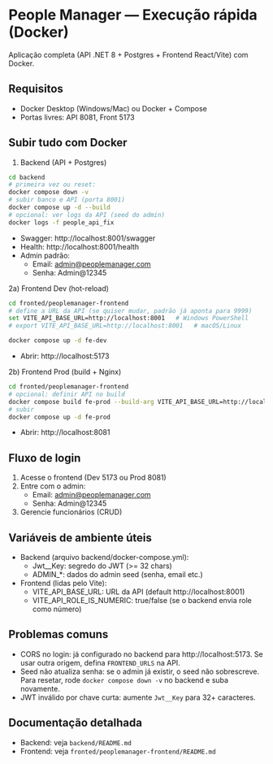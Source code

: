 # People Manager — Execução rápida (Docker)

Aplicação completa (API .NET 8 + Postgres + Frontend React/Vite) com Docker.

## Requisitos
- Docker Desktop (Windows/Mac) ou Docker + Compose
- Portas livres: API 8081, Front 5173 

## Subir tudo com Docker

1) Backend (API + Postgres)
```bash
cd backend
# primeira vez ou reset:
docker compose down -v
# subir banco e API (porta 8001)
docker compose up -d --build
# opcional: ver logs da API (seed do admin)
docker logs -f people_api_fix
```
- Swagger: http://localhost:8001/swagger
- Health: http://localhost:8001/health
- Admin padrão:
  - Email: admin@peoplemanager.com
  - Senha: Admin@12345

2a) Frontend Dev (hot-reload)
```bash
cd fronted/peoplemanager-frontend
# define a URL da API (se quiser mudar, padrão já aponta para 9999)
set VITE_API_BASE_URL=http://localhost:8001   # Windows PowerShell
# export VITE_API_BASE_URL=http://localhost:8001   # macOS/Linux

docker compose up -d fe-dev
```
- Abrir: http://localhost:5173

2b) Frontend Prod (build + Nginx)
```bash
cd fronted/peoplemanager-frontend
# opcional: definir API no build
docker compose build fe-prod --build-arg VITE_API_BASE_URL=http://localhost:8001
# subir
docker compose up -d fe-prod
```
- Abrir: http://localhost:8081

## Fluxo de login
1. Acesse o frontend (Dev 5173 ou Prod 8081)
2. Entre com o admin:
   - Email: admin@peoplemanager.com
   - Senha: Admin@12345
3. Gerencie funcionários (CRUD)

## Variáveis de ambiente úteis
- Backend (arquivo backend/docker-compose.yml):
  - Jwt__Key: segredo do JWT (>= 32 chars)
  - ADMIN_*: dados do admin seed (senha, email etc.)
- Frontend (lidas pelo Vite):
  - VITE_API_BASE_URL: URL da API (default http://localhost:8001)
  - VITE_API_ROLE_IS_NUMERIC: true/false (se o backend envia role como número)

## Problemas comuns
- CORS no login: já configurado no backend para http://localhost:5173. Se usar outra origem, defina `FRONTEND_URLS` na API.
- Seed não atualiza senha: se o admin já existir, o seed não sobrescreve. Para resetar, rode `docker compose down -v` no backend e suba novamente.
- JWT inválido por chave curta: aumente `Jwt__Key` para 32+ caracteres.

## Documentação detalhada
- Backend: veja `backend/README.md`
- Frontend: veja `fronted/peoplemanager-frontend/README.md`
